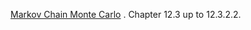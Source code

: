 [Markov Chain Monte Carlo](probabilistic_graphical_models/3.5.2-Inf-Particle-MCMC-1.pdf) . Chapter 12.3 up to 12.3.2.2.
